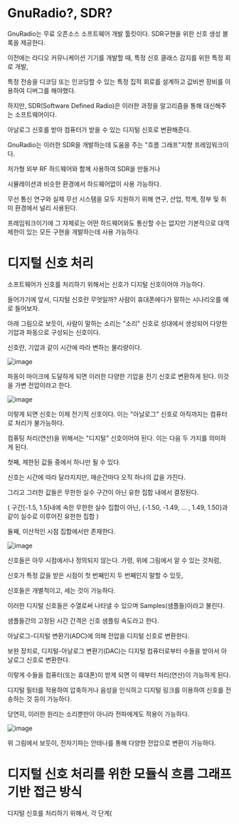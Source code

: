 # GnuRadio?, SDR?

GnuRadio는 무료 오픈소스 소프트웨어 개발 툴킷이다. SDR구현을 위한 신호 생성 블록을 제공한다.

이전에는 라디오 커뮤니케이션 기기를 개발할 때, 특정 신호 클래스 감지를 위한 특정 회로 개발,

특정 전송을 디코딩 또는 인코딩할 수 있는 특정 집적 회로를 설계하고 값비싼 장비를 이용하여 디버그를 해야했다.

하지만, SDR(Software Defined Radio)은 이러한 과정을 알고리즘을 통해 대신해주는 소프트웨어이다.

아날로그 신호를 받아 컴퓨터가 받을 수 있는 디지털 신호로 변환해준다.

GnuRadio는 이러한 SDR을 개발하는데 도움을 주는 "흐름 그래프"지향 프레임워크이다.

저가형 외부 RF 하드웨어와 함께 사용하여 SDR을 만들거나

시뮬레이션과 비슷한 환경에서 하드웨어없이 사용 가능하다.

무선 통신 연구와 실제 무선 시스템을 모두 지원하기 위해 연구, 산업, 학계, 정부 및 취미 환경에서 널리 사용된다.

프레임워크이기에 그 자체로는 어떤 하드웨어와도 통신할 수는 없지만 기본적으로 대역 제한이 있는 모든 구현을 개발하는데 사용 가능하다.

# 디지털 신호 처리

소프트웨어가 신호를 처리하기 위해서는 신호가 디지털 신호이어야 가능하다.

들어가기에 앞서, 디지털 신호란 무엇일까? 사람이 휴대폰에다가 말하는 시나리오를 예로 들어보자.

아래 그림으로 보듯이, 사람이 말하는 소리는 "소리" 신호로 성대에서 생성되어 다양한 기압과 파동으로 구성되는 신호이다.

신호란, 기압과 같이 시간에 따라 변하는 물리량이다.

![image](https://github.com/ahmola/GnuRadio/assets/66013853/44760271-b51d-4aad-acc6-b1e80f08945f)

파동이 마이크에 도달하게 되면 이러한 다양한 기압을 전기 신호로 변환하게 된다. 이것을 가변 전압이라고 한다.

![image](https://github.com/ahmola/GnuRadio/assets/66013853/b2492c44-3821-4389-ba98-22c174a8b6f8)

이렇게 되면 신호는 이제 전기적 신호이다. 이는 "아날로그" 신호로 아직까지는 컴퓨터로 처리가 불가능하다.

컴퓨팅 처리(연산)을 위해서는 "디지털" 신호이어야 된다. 이는 다음 두 가지를 의미하게 된다.

첫째, 제한된 값들 중에서 하나만 될 수 있다.

신호는 시간에 따라 달라지지만, 매순간마다 오직 하나의 값을 가진다.

그리고 그러한 값들은 무한한 실수 구간이 아닌 유한 집합 내에서 결정된다.

( 구간[-1.5, 1.5]내에 속한 무한한 실수 집합이 아닌, {-1.50, -1.49, ... , 1.49, 1.50}과 같이 실수로 이루어진 유한한 집합 )

둘째, 이산적인 시점 집합에서만 존재한다.

![image](https://github.com/ahmola/GnuRadio/assets/66013853/d5c4d46e-77d6-4da4-a612-3b7a2b78c4b3)

신호들은 아무 시점에서나 정의되지 않는다. 가령, 위에 그림에서 알 수 있는 것처럼,

신호가 특정 값을 받은 시점이 첫 번째인지 두 번째인지 말할 수 있듯,

신호들은 개별적이고, 세는 것이 가능하다.

이러한 디지털 신호들은 수열로써 나타낼 수 있으며 Samples(샘플들)이라고 불린다. 

샘플들간의 고정된 시간 간격은 신호 샘플링 속도라고 한다.

아날로그-디지털 변환기(ADC)에 의해 전압을 디지털 신호로 변환한다. 

보완 장치로, 디지털-아날로그 변환기(DAC)는 디지털 컴퓨터로부터 수들을 받아서 아날로그 신호로 변환한다.

이렇게 수들을 컴퓨터(또는 휴대폰)이 받게 되면 이 때부터 처리(연산)이 가능하게 된다. 

디지털 필터를 적용하여 압축하거나 음성을 인식하고 디지털 링크를 이용하여 신호를 전송하는 것 등이 가능하다.

당연히, 이러한 원리는 소리뿐만이 아니라 전파에게도 적용이 가능하다.

![image](https://github.com/ahmola/GnuRadio/assets/66013853/e48b3a8c-9a01-45f3-925d-71f7b6efdd3f)

위 그림에서 보듯이, 전자기파는 안테나를 통해 다양한 전압으로 변환이 가능하다.

# 디지털 신호 처리를 위한 모듈식 흐름 그래프 기반 접근 방식

디지털 신호를 처리하기 위해서, 각 단계(









